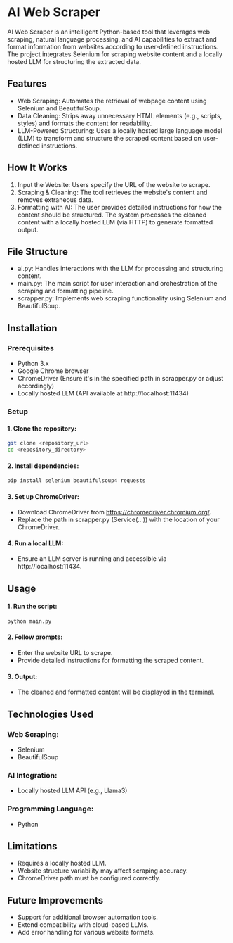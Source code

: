 # AI Web Scraper
AI Web Scraper is an intelligent Python-based tool that leverages web scraping, natural language processing, and AI capabilities to extract and format information from websites according to user-defined instructions. The project integrates Selenium for scraping website content and a locally hosted LLM for structuring the extracted data.

## Features
- Web Scraping: Automates the retrieval of webpage content using Selenium and BeautifulSoup.
- Data Cleaning: Strips away unnecessary HTML elements (e.g., scripts, styles) and formats the content for readability.
- LLM-Powered Structuring: Uses a locally hosted large language model (LLM) to transform and structure the scraped content based on user-defined instructions.

## How It Works
1. Input the Website: Users specify the URL of the website to scrape.
2. Scraping & Cleaning: The tool retrieves the website's content and removes extraneous data.
3. Formatting with AI: The user provides detailed instructions for how the content should be structured. The system processes the cleaned content with a locally hosted LLM (via HTTP) to generate formatted output.
## File Structure
- ai.py: Handles interactions with the LLM for processing and structuring content.
- main.py: The main script for user interaction and orchestration of the scraping and formatting pipeline.
- scrapper.py: Implements web scraping functionality using Selenium and BeautifulSoup.
## Installation
### Prerequisites
- Python 3.x
- Google Chrome browser
- ChromeDriver (Ensure it's in the specified path in scrapper.py or adjust accordingly)
- Locally hosted LLM (API available at http://localhost:11434)
### Setup
#### 1. Clone the repository:

```bash
git clone <repository_url>
cd <repository_directory>
```
#### 2. Install dependencies:

```bash
pip install selenium beautifulsoup4 requests
```
#### 3. Set up ChromeDriver:
- Download ChromeDriver from https://chromedriver.chromium.org/.
- Replace the path in scrapper.py (Service(...)) with the location of your ChromeDriver.
#### 4. Run a local LLM:

- Ensure an LLM server is running and accessible via http://localhost:11434.
## Usage
#### 1. Run the script:

```bash
python main.py
```
#### 2. Follow prompts:

- Enter the website URL to scrape.
- Provide detailed instructions for formatting the scraped content.
#### 3. Output:

- The cleaned and formatted content will be displayed in the terminal.
## Technologies Used
### Web Scraping:
- Selenium
- BeautifulSoup
### AI Integration:
- Locally hosted LLM API (e.g., Llama3)
### Programming Language:
- Python

## Limitations
- Requires a locally hosted LLM.
- Website structure variability may affect scraping accuracy.
- ChromeDriver path must be configured correctly.
## Future Improvements
- Support for additional browser automation tools.
- Extend compatibility with cloud-based LLMs.
- Add error handling for various website formats.
